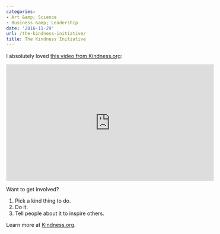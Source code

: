 ```yaml
---
categories:
- Art &amp; Science
- Business &amp; Leadership
date: '2016-11-29'
url: /the-kindness-initiative/
title: The Kindness Initiative
---
```


I absolutely loved [this video from Kindness.org](https://www.youtube.com/watch?v=OBqfKUWaku8):

<iframe width="560" height="315" src="https://www.youtube.com/embed/OBqfKUWaku8?rel=0" frameborder="0" allowfullscreen></iframe>

Want to get involved?

1. Pick a kind thing to do.
2. Do it.
3. Tell people about it to inspire others.

Learn more at [Kindness.org](https://www.kindness.org/).